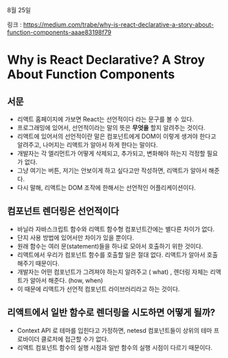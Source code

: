 8월 25일

링크 : https://medium.com/trabe/why-is-react-declarative-a-story-about-function-components-aaae83198f79



# Why is React Declarative? A Stroy About Function Components

## 서문
* 리액트 홈페이지에 가보면 React는 선언적이다 라는 문구를 볼 수 있다.
* 프로그래밍에 있어서, 선언적이라는 말의 뜻은 **무엇을** 할지 알려주는 것이다.
* 리액트에 있어서의 선언적이란 말은 컴포넌트에게 DOM이 이렇게 생겨야 한다고 알려주고, 나머지는 리액트가 알아서 하게 한다는 말이다.
* 개발자는 각 엘리먼트가 어떻게 삭제되고, 추가되고, 변화해야 하는지 걱정할 필요가 없다.
* 그냥 여기는 버튼, 저기는 안보이게 하고 싶다고만 작성하면, 리액트가 알아서 해준다.
* 다시 말해, 리액트는 DOM 조작에 한해서는 선언적인 어플리케이션이다.


## 컴포넌트 렌더링은 선언적이다
* 바닐라 자바스크립트 함수와 리액트 함수형 컴포넌트간에는 별다른 차이가 없다.
* 단지 사용 방법에 있어서만 차이가 있을 뿐이다. 
* 원래 함수는 여러 문(statement)들을 하나로 모아서 호출하기 위한 것이다.
* 리액트에서 우리가 컴포넌트 함수를 호출할 일은 절대 없다. 리액트가 알아서 호출해주기 때문이다.
* 개발자는 어떤 컴포넌트가 그려져야 하는지 알려주고 ( what) , 렌더링 자체는 리액트가 알아서 해준다. (how, when)
* 이 때문에 리액트가 선언적 컴포넌트 라이브러리라고 하는 것이다.


## 리액트에서 일반 함수로 렌더링을 시도하면 어떻게 될까?
* Context API 로 테마를 입힌다고 가정하면, netesd 컴포넌트들이 상위의 테마 프로바이더 클로저에 접근할 수가 없다.
* 리액트 컴포넌트 함수의 실행 시점과 일반 함수의 실행 시점이 다르기 때문이다.
